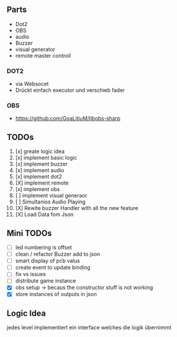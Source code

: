 ## Parts

- Dot2
- OBS
- audio
- Buzzer
- visual generator
- remote master controll

### DOT2

- via Websocet
- Drückt einfach executor und verschieb fader

### OBS
- https://github.com/GoaLitiuM/libobs-sharp

## TODOs

1. [x] greate logic idea
2. [x] implement basic logic
3. [x] implement buzzer
4. [x] implement audio
5. [x] implement dot2
6. [X] implement remote
7. [x] implement obs
8. [ ] implement visual generaor
9. [ ] Simultanios Audio Playing
10. [X] Rewite buzzer Handler with all the new feature
11. [X] Load Data fom Json

## Mini TODOs
- [ ] led numbering is offset
- [ ] clean / refactor Buzzer add to json
- [ ] smart display of pcb valus
- [ ] create event to update binding
- [ ] fix vs issues
- [ ] distribute game instance
- [x] obs setup -> becaus the constructor stuff is not working
- [x] store instances of outputs in json

## Logic Idea

jedes level implementiert ein interface welches die logik übernimmt
